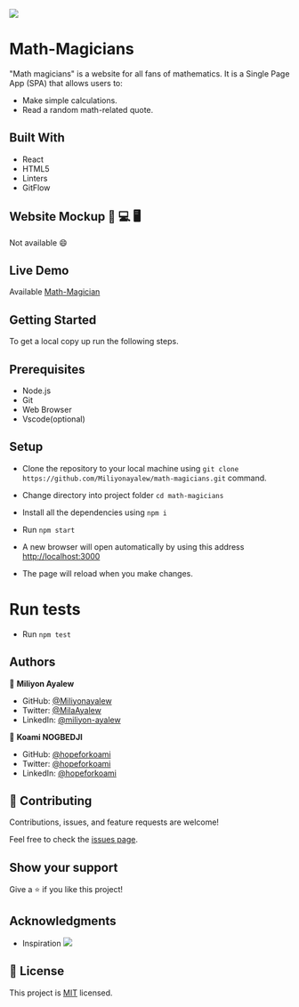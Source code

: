 ![](https://img.shields.io/badge/Microverse-blueviolet)

# Math-Magicians
"Math magicians" is a website for all fans of mathematics. It is a Single Page App (SPA) that allows users to:
- Make simple calculations.
- Read a random math-related quote.

## Built With
- React
- HTML5
- Linters
- GitFlow
  
## Website Mockup 📱 💻 🖥️
Not available :smile:

## Live Demo 
Available [Math-Magician](https://miliyonayalew.github.io/math-magicians/)

## Getting Started
To get a local copy up run the following steps.

## Prerequisites
- Node.js
- Git
- Web Browser
- Vscode(optional)

## Setup
  - Clone the repository to your local machine using `git clone https://github.com/Miliyonayalew/math-magicians.git`  command.

  - Change directory into project folder `cd math-magicians`

  - Install all the dependencies using `npm i`

  - Run `npm start`
  
  - A new browser will open automatically by using this address [http://localhost:3000](http://localhost:3000) 
  
  -  The page will reload when you make changes.
  
# Run tests
  - Run `npm test`

## Authors

👤 **Miliyon Ayalew**

- GitHub: [@Miliyonayalew](https://github.com/Miliyonayalew/)
- Twitter: [@MilaAyalew](https://twitter.com/MilaAyalew)
- LinkedIn: [@miliyon-ayalew](https://www.linkedin.com/in/miliyon-ayalew-210808131/)

👤 **Koami NOGBEDJI**

- GitHub: [@hopeforkoami](https://github.com/hopeforkoami)
- Twitter: [@hopeforkoami](https://twitter.com/@hopeforkoami)
- LinkedIn: [@hopeforkoami](https://www.linkedin.com/in/@hopeforkoami/)


## 🤝 Contributing

Contributions, issues, and feature requests are welcome!

Feel free to check the [issues page](../../issues/).

## Show your support
Give a ⭐️ if you like this project!

## Acknowledgments

- Inspiration ![](https://img.shields.io/badge/Microverse-blueviolet)


## 📝 License

This project is [MIT](./LICENSE) licensed.
